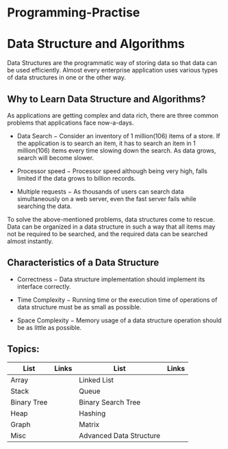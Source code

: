 # Programming-Practise

# Data Structure and Algorithms

Data Structures are the programmatic way of storing data so that data can be used efficiently. Almost every enterprise application uses various types of data structures in one or the other way. 

## Why to Learn Data Structure and Algorithms?
As applications are getting complex and data rich, there are three common problems that applications face now-a-days.

- Data Search − Consider an inventory of 1 million(106) items of a store. If the application is to search an item, it has to search an item in 1 million(106) items every time slowing down the search. As data grows, search will become slower.

- Processor speed − Processor speed although being very high, falls limited if the data grows to billion records.

- Multiple requests − As thousands of users can search data simultaneously on a web server, even the fast server fails while searching the data.

To solve the above-mentioned problems, data structures come to rescue. Data can be organized in a data structure in such a way that all items may not be required to be searched, and the required data can be searched almost instantly.

## Characteristics of a Data Structure
- Correctness − Data structure implementation should implement its interface correctly.

- Time Complexity − Running time or the execution time of operations of data structure must be as small as possible.

- Space Complexity − Memory usage of a data structure operation should be as little as possible.

## Topics:

| List | Links | List | Links |
| --- | --- | --- | --- |
| Array |   | Linked List |
| Stack |   | Queue |
| Binary Tree |   | Binary Search Tree |
| Heap |   | Hashing |
| Graph |   | Matrix |
| Misc |   | Advanced Data Structure |

